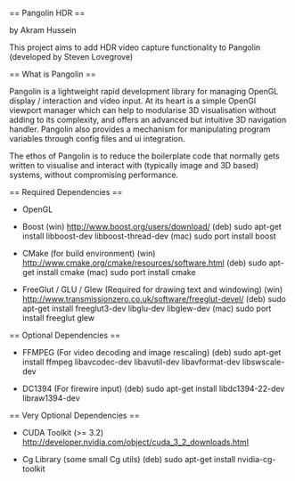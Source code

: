 == Pangolin HDR == 

by Akram Hussein

This project aims to add HDR video capture functionality to Pangolin (developed by Steven Lovegrove)

== What is Pangolin ==

Pangolin is a lightweight rapid development library for managing OpenGL
display / interaction and video input. At its heart is a simple OpenGl
viewport manager which can help to modularise 3D visualisation without
adding to its complexity, and offers an advanced but intuitive 3D
navigation handler. Pangolin also provides a mechanism for manipulating
program variables through config files and ui integration.

The ethos of Pangolin is to reduce the boilerplate code that normally
gets written to visualise and interact with (typically image and 3D
based) systems, without compromising performance.

== Required Dependencies ==

* OpenGL

* Boost
  (win) http://www.boost.org/users/download/
  (deb) sudo apt-get install libboost-dev libboost-thread-dev
  (mac) sudo port install boost

* CMake (for build environment)
  (win) http://www.cmake.org/cmake/resources/software.html
  (deb) sudo apt-get install cmake
  (mac) sudo port install cmake

* FreeGlut / GLU / Glew (Required for drawing text and windowing)
  (win) http://www.transmissionzero.co.uk/software/freeglut-devel/
  (deb) sudo apt-get install freeglut3-dev libglu-dev libglew-dev
  (mac) sudo port install freeglut glew

== Optional Dependencies ==

* FFMPEG (For video decoding and image rescaling)
  (deb) sudo apt-get install ffmpeg libavcodec-dev libavutil-dev libavformat-dev libswscale-dev

* DC1394 (For firewire input)
  (deb) sudo apt-get install libdc1394-22-dev libraw1394-dev

== Very Optional Dependencies ==

* CUDA Toolkit (>= 3.2)
  http://developer.nvidia.com/object/cuda_3_2_downloads.html

* Cg Library (some small Cg utils)
  (deb) sudo apt-get install nvidia-cg-toolkit

